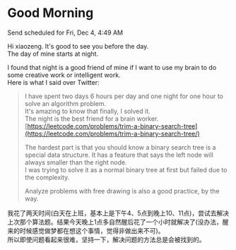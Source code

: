 # Good Morning

Send scheduled for Fri, Dec 4, 4:49 AM



Hi xiaozeng. It's good to see you before the day.  
The day of mine starts at night.  


  
I found that night is a good friend of mine if I want to use my brain to do some creative work or intelligent work.  
Here is what I said over Twitter:

> I have spent two days 6 hours per day and one night for one hour to solve an algorithm problem.   
> It's amazing to know that finally, I solved it.   
> The night is the best friend for a brain worker.  
> [https://leetcode.com/problems/trim-a-binary-search-tree](https://leetcode.com/problems/trim-a-binary-search-tree/)  
>   
> The hardest part is that you should know a binary search tree is a special data structure. It has a feature that says the left node will always smaller than the right node.   
> I was trying to solve it as a normal binary tree at first but failed due to the complexity.  
>   
> Analyze problems with free drawing is also a good practice, by the way.

  
  
我花了两天时间\(白天在上班，基本上是下午4、5点到晚上10、11点\)，尝试去解决上次那个算法题。结果今天晚上1点多自然醒后花了一个小时就解决了\(没办法，醒来的时候感觉做梦都在想这个事情，觉得非做出来不可\)。  
所以即使问题看起来很难，坚持一下，解决问题的方法总是会被找到的。


